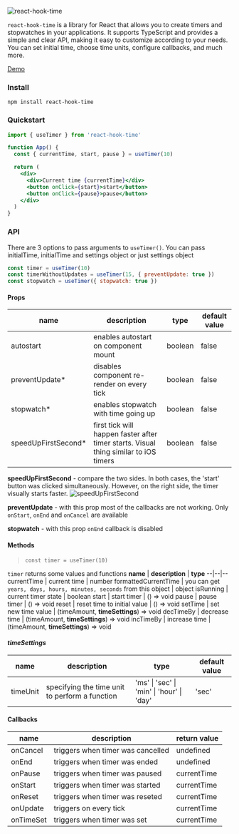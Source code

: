 ![react-hook-time](https://github.com/dancheskus/react-hook-time/assets/35524994/ec15bc66-8213-4f80-9b74-c30ac41f3673)


`react-hook-time` is a library for React that allows you to create timers and stopwatches in your applications. It supports TypeScript and provides a simple and clear API, making it easy to customize according to your needs. You can set initial time, choose time units, configure callbacks, and much more.

[Demo](https://gg66l2.csb.app/)

### Install

    npm install react-hook-time

### Quickstart

```jsx
import { useTimer } from 'react-hook-time'

function App() {
  const { currentTime, start, pause } = useTimer(10)

  return (
    <div>
      <div>Current time {currentTime}</div>
      <button onClick={start}>start</button>
      <button onClick={pause}>pause</button>
    </div>
  )
}
```

### API
There are 3 options to pass arguments to `useTimer()`. You can pass initialTime, initialTime and settings object or just settings object
```js
const timer = useTimer(10)
const timerWithoutUpdates = useTimer(15, { preventUpdate: true })
const stopwatch = useTimer({ stopwatch: true })
```

#### Props
**name** | **description**  | **type** | **default value**
--|--|--|--
autostart | enables autostart on component mount | boolean | false
preventUpdate* | disables component re-render on every tick | boolean | false
stopwatch* | enables stopwatch with time going up | boolean | false
speedUpFirstSecond* | first tick will happen faster after timer starts. Visual thing similar to iOS timers | boolean | false

**speedUpFirstSecond** - сompare the two sides. In both cases, the 'start' button was clicked simultaneously. However, on the right side, the timer visually starts faster.
![speedUpFirstSecond](https://github.com/dancheskus/react-hook-time/assets/35524994/2516aaec-9268-40db-92d7-aeb34ca62dbc)


**preventUpdate** - with this prop most of the callbacks are not working. Only `onStart`, `onEnd` and `onCancel` are available

**stopwatch** - with this prop `onEnd` callback is disabled

#### Methods
> `const timer = useTimer(10)`

`timer` returns some values and functions
**name** | **description**  | **type**
--|--|--
currentTime | current time | number
formattedCurrentTime | you can get `years, days, hours, minutes, seconds` from this object | object
isRunning | current timer state | boolean
start | start timer | () => void
pause | pause timer | () => void
reset | reset time to initial value | () => void
setTime | set new time value | (timeAmount, **timeSettings**) => void
decTimeBy | decrease time | (timeAmount, **timeSettings**) => void
incTimeBy | increase time | (timeAmount, **timeSettings**) => void

#### *timeSettings*
**name** | **description**  | **type** | **default value**
--|--|--|--
timeUnit | specifying the time unit to perform a function |  'ms'  \|  'sec'  \|  'min'  \|  'hour'  \|  'day' | 'sec'

#### Callbacks
**name** | **description**  | **return value**
--|--|--
onCancel | triggers when timer was cancelled | undefined
onEnd | triggers when timer was ended | undefined
onPause | triggers when timer was paused | currentTime
onStart | triggers when timer was started | currentTime
onReset | triggers when timer was reseted | currentTime
onUpdate | triggers on every tick | currentTime
onTimeSet | triggers when timer was set | currentTime
